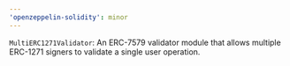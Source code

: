 ```yaml
---
'openzeppelin-solidity': minor
---
```


`MultiERC1271Validator`: An ERC-7579 validator module that allows multiple ERC-1271 signers to validate a single user operation.

